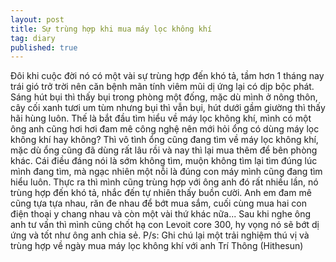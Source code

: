 ```yaml
---
layout: post
title: Sự trùng hợp khi mua máy lọc không khí
tag: diary
published: true
---
```


Đôi khi cuộc đời nó có một vài sự trùng hợp đến khó tả, tầm hơn 1 tháng nay trái gió trở trời nên căn bệnh mãn tính viêm mũi dị ứng lại có dịp bộc phát. Sáng hút bụi thì thấy bụi trong phòng một đống, mặc dù mình ở nông thôn, cây cối xanh tươi um tùm nhưng bụi thì vẫn bụi, hút dưới gầm giường thì thấy hãi hùng luôn. Thế là bắt đầu tìm hiểu về máy lọc không khí, mình có một ông anh cũng hơi hơi đam mê công nghệ nên mới hỏi ổng có dùng máy lọc không khí hay không? Thì vô tình ổng cũng đang tìm về máy lọc không khí, mặc dù ổng cũng đã dùng rất lâu rồi và nay thì lại mua thêm để bên phòng khác. Cái điều đáng nói là sớm không tìm, muộn không tìm lại tìm đúng lúc mình đang tìm, mà ngạc nhiên một nỗi là đúng con máy mình cũng đang tìm hiểu luôn.
Thực ra thì mình cũng trùng hợp với ông anh đó rất nhiều lần, nó trùng hợp đến khó tả, nhắc đến tự nhiên thấy buồn cười. Anh em đam mê cũng tựa tựa nhau, răn đe nhau để bớt mua sắm, cuối cùng mua hai con điện thoại y chang nhau và còn một vài thứ khác nữa... Sau khi nghe ông anh tư vấn thì mình cũng chốt hạ con Levoit core 300, hy vọng nó sẽ bớt dị ứng và tốt như ông anh chia sẻ.
P/s: Ghi chú lại một trải nghiệm thú vị và trùng hợp về ngày mua máy lọc không khí với anh Trí Thông (Hithesun)
